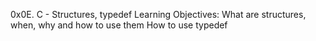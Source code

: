 0x0E. C - Structures, typedef
Learning Objectives:
What are structures, when, why and how to use them
How to use typedef

